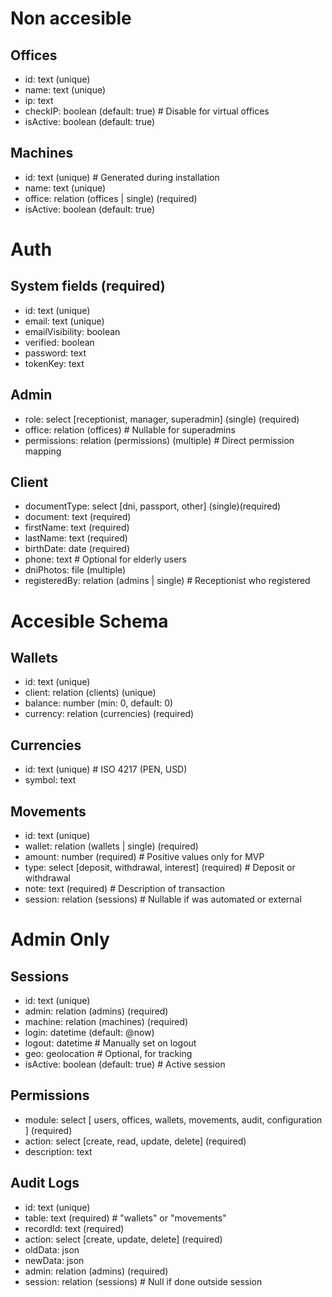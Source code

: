 # Non accesible
## Offices
- id: text (unique)
- name: text (unique)
- ip: text
- checkIP: boolean (default: true)  # Disable for virtual offices
- isActive: boolean (default: true)

## Machines
- id: text (unique)  # Generated during installation
- name: text (unique)
- office: relation (offices | single) (required)
- isActive: boolean (default: true)

# Auth

## System fields (required)
- id: text (unique)
- email: text (unique)
- emailVisibility: boolean
- verified: boolean
- password: text
- tokenKey: text

## Admin
- role: select \[receptionist, manager, superadmin\] (single) (required)
- office: relation (offices)  # Nullable for superadmins
- permissions: relation (permissions) (multiple)  # Direct permission mapping

## Client
- documentType: select \[dni, passport, other\] (single)(required)
- document: text (required)
- firstName: text (required)
- lastName: text (required)
- birthDate: date (required)
- phone: text  # Optional for elderly users
- dniPhotos: file (multiple)
- registeredBy: relation (admins | single)  # Receptionist who registered

# Accesible Schema

## Wallets
- id: text (unique)
- client: relation (clients) (unique)
- balance: number (min: 0, default: 0)
- currency: relation (currencies) (required)

## Currencies
- id: text (unique)  # ISO 4217 (PEN, USD)
- symbol: text

## Movements
- id: text (unique)
- wallet: relation (wallets | single) (required)
- amount: number (required)  # Positive values only for MVP
- type: select \[deposit, withdrawal, interest\] (required)  # Deposit or withdrawal
- note: text  (required) # Description of transaction
- session: relation (sessions) # Nullable if was automated or external

# Admin Only

## Sessions
- id: text (unique)
- admin: relation (admins) (required)
- machine: relation (machines) (required)
- login: datetime (default: @now)
- logout: datetime  # Manually set on logout
- geo: geolocation  # Optional, for tracking
- isActive: boolean (default: true)  # Active session

## Permissions
- module: select \[
    users,
    offices,
    wallets,
    movements,
    audit,
    configuration
  \] (required)
- action: select \[create, read, update, delete\] (required)
- description: text

## Audit Logs
- id: text (unique)
- table: text (required)  # "wallets" or "movements"
- recordId: text (required)
- action: select \[create, update, delete\] (required)
- oldData: json
- newData: json
- admin: relation (admins) (required)
- session: relation (sessions)  # Null if done outside session
